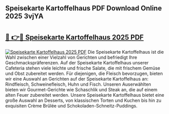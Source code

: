 ## Speisekarte Kartoffelhaus PDF Download Online 2025 3vjYA

# <h2><a href="http://gca70n0.nevu.top/?p=Speisekarte+Kartoffelhaus">🔗 👉🔴 Speisekarte Kartoffelhaus 2025 PDF</a></h2>

[![Speisekarte Kartoffelhaus 2025 PDF](https://i.imgur.com/dBaPXMq.png)](http://gca70n0.nevu.top/?p=Speisekarte+Kartoffelhaus)
Die Speisekarte Kartoffelhaus ist die Wahl zwischen einer Vielzahl von Gerichten und befriedigt Ihre Geschmackspräferenzen. Auf der Speisekarte Kartoffelhaus unserer Cafeteria stehen viele leichte und frische Salate, die mit frischem Gemüse und Obst zubereitet werden. Für diejenigen, die Fleisch bevorzugen, bieten wir eine Auswahl an Gerichten auf der Speisekarte Kartoffelhaus an: Rindfleisch, Schweinefleisch, Huhn und Fisch. Unseren Auserwählten bieten wir Gourmet-Gerichte wie Schaschlik und Steak an, die auf einem alten Feuer zubereitet werden. Unsere Speisekarte Kartoffelhaus bietet eine große Auswahl an Desserts, von klassischen Torten und Kuchen bis hin zu exquisiten Crème Brûlée und Schokoladen-Schneitz-Puddings.
